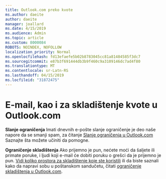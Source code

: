 ```yaml
---
title: Outlook.com preko kvote
ms.author: daeite
author: daeite
manager: joallard
ms.date: 4/15/2019
ms.audience: Admin
ms.topic: article
ms.custom: 8000084
ROBOTS: NOINDEX, NOFOLLOW
localization_priority: Normal
ms.openlocfilehash: fd13efaefe5b02b8783045cc81a81484585f3dc7
ms.sourcegitcommit: e87b3f691444db3b9f460c9a3109146dc7ad4f80
ms.translationtype: MT
ms.contentlocale: sr-Latn-RS
ms.lasthandoff: 04/15/2019
ms.locfileid: "31872475"
---
```

# <a name="email-and-storage-quota-in-outlookcom"></a>E-mail, kao i za skladištenje kvote u Outlook.com

**Slanje ograničenja** Imati dnevnih e-pošte slanje ograničenje je deo naše napore da se smanji spam, za čitanje [Slanje ograničenja u Outlook.com](https://support.office.com/article/279ee200-594c-40f0-9ec8-bb6af7735c2e) Saznajte šta možete učiniti da pomogne.

**Ograničenje skladištenja** Ako prijemno je pun, nećete moći da šaljete ili primate poruke, i ljudi koji e-mail će dobiti poruku o grešci da je prijemno je pun. [Vidi koliko prostora za skladištenje koje ste koristili](https://go.microsoft.com/fwlink/?linkid=2052089) ili da biste saznali kako da napravi sobu u poštanskom sandučetu, čitati [ograničenje skladištenja u Outlook.com](https://support.office.com/article/7ac99134-69e5-4619-ac0b-2d313bba5e9e).